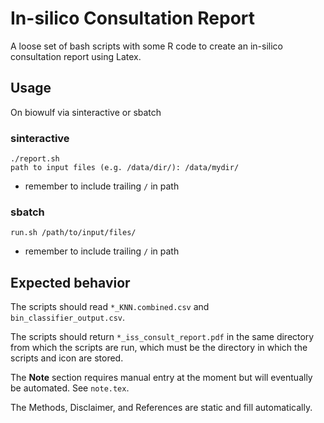 # In-silico Consultation Report
A loose set of bash scripts with some R code to create an in-silico
consultation report using Latex.

## Usage
On biowulf via sinteractive or sbatch

### sinteractive

```
./report.sh
path to input files (e.g. /data/dir/): /data/mydir/
```

- remember to include trailing `/` in path

### sbatch

```
run.sh /path/to/input/files/
```

- remember to include trailing `/` in path

## Expected behavior

The scripts should read `*_KNN.combined.csv` and `bin_classifier_output.csv`.

The scripts should return `*_iss_consult_report.pdf` in the same directory from
which the scripts are run, which must be the directory in which the scripts
and icon are stored.

The __Note__ section requires manual entry at the moment but will eventually be
automated. See `note.tex`.

The Methods, Disclaimer, and References are static and fill automatically.
